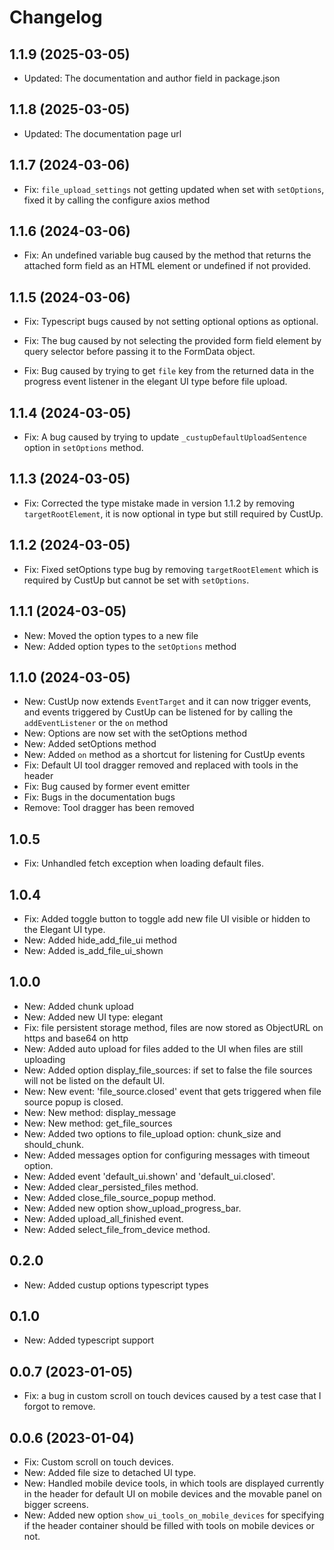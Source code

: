 # Changelog

## 1.1.9 (2025-03-05)

- Updated: The documentation and author field in package.json

## 1.1.8 (2025-03-05)

- Updated: The documentation page url

## 1.1.7 (2024-03-06)

- Fix: `file_upload_settings` not getting updated when set with `setOptions`, fixed it by calling the configure axios method

## 1.1.6 (2024-03-06)

- Fix: An undefined variable bug caused by the method that returns the attached form field as an HTML element or undefined if not provided.

## 1.1.5 (2024-03-06)

- Fix: Typescript bugs caused by not setting optional options as optional.

- Fix: The bug caused by not selecting the provided form field element by query selector before passing it to the FormData object.

- Fix: Bug caused by trying to get `file` key from the returned data in the progress event listener in the elegant UI type before file upload.

## 1.1.4 (2024-03-05)

- Fix: A bug caused by trying to update `_custupDefaultUploadSentence` option in `setOptions` method.

## 1.1.3 (2024-03-05)

- Fix: Corrected the type mistake made in version 1.1.2 by removing `targetRootElement`, it is now optional in type but still required by CustUp.

## 1.1.2 (2024-03-05)

- Fix: Fixed setOptions type bug by removing `targetRootElement` which is required by CustUp but cannot be set with `setOptions`.

## 1.1.1 (2024-03-05)

- New: Moved the option types to a new file
- New: Added option types to the `setOptions` method

## 1.1.0 (2024-03-05)

- New: CustUp now extends `EventTarget` and it can now trigger events, and events triggered by CustUp can be listened for by calling the `addEventListener` or the `on` method
- New: Options are now set with the setOptions method
- New: Added setOptions method
- New: Added `on` method as a shortcut for listening for CustUp events
- Fix: Default UI tool dragger removed and replaced with tools in the header
- Fix: Bug caused by former event emitter
- Fix: Bugs in the documentation bugs
- Remove: Tool dragger has been removed

## 1.0.5

- Fix: Unhandled fetch exception when loading default files.

## 1.0.4

- Fix: Added toggle button to toggle add new file UI visible or hidden to the Elegant UI type.
- New: Added hide_add_file_ui method
- New: Added is_add_file_ui_shown

## 1.0.0

- New: Added chunk upload
- New: Added new UI type: elegant
- Fix: file persistent storage method, files are now stored as ObjectURL on https and base64 on http
- New: Added auto upload for files added to the UI when files are still uploading
- New: Added option display_file_sources: if set to false the file sources will not be listed on the default UI.
- New: New event: 'file_source.closed' event that gets triggered when file source popup is closed.
- New: New method: display_message
- New: New method: get_file_sources
- New: Added two options to file_upload option: chunk_size and should_chunk.
- New: Added messages option for configuring messages with timeout option.
- New: Added event 'default_ui.shown' and 'default_ui.closed'.
- New: Added clear_persisted_files method.
- New: Added close_file_source_popup method.
- New: Added new option show_upload_progress_bar.
- New: Added upload_all_finished event.
- New: Added select_file_from_device method.

## 0.2.0

- New: Added custup options typescript types

## 0.1.0

- New: Added typescript support

## 0.0.7 (2023-01-05)

- Fix: a bug in custom scroll on touch devices caused by a test case that I forgot to remove.

## 0.0.6 (2023-01-04)

- Fix: Custom scroll on touch devices.
- New: Added file size to detached UI type.
- New: Handled mobile device tools, in which tools are displayed currently in the header for default UI on mobile devices and the movable panel on bigger screens.
- New: Added new option `show_ui_tools_on_mobile_devices` for specifying if the header container should be filled with tools on mobile devices or not.
